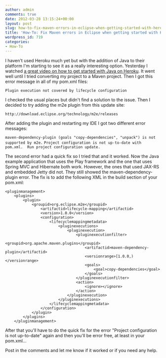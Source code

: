 ```yaml
---
author: admin
comments: true
date: 2012-03-28 13:15:24+00:00
layout: post
slug: how-to-fix-maven-errors-in-eclipse-when-getting-started-with-heroku
title: 'How-To: Fix Maven errors in Eclipse when getting started with Heroku'
wordpress_id: 719
categories:
- How-To
---
```


I haven't used Heroku much yet but with the addition of Java to their platform I'm starting to see it as a really interesting option.  Yesterday I watched [a great video on how to get started with Java on Heroku](http://www.youtube.com/watch?feature=player_embedded&v=mkmWwA0EoGg#!).  It went well until I tried converting my project to a Maven project.  Then I got this error message in all of my pom.xml files:

`Plugin execution not covered by lifecycle configuration`

I checked the usual places but didn't find a solution to the issue.  Then I decided to try adding the m2e plugin from this update site:

`http://download.eclipse.org/technology/m2e/releases`

After adding the plugin and restarting my IDE I got two different error messages:

`maven-dependency-plugin (goals "copy-dependencies", "unpack") is not supported by m2e.`
`Project configuration is not up-to-date with pom.xml.  Run project configuration update.`

The second error had a quick fix so I tried that and it worked.  Now the Java example application that uses the Play framework and the one that uses Spring MVC and Hibernate both work.  However, the ones that used JAX-RS and embedded Jetty did not.  They still showed the maven-dependency-plugin error.  The fix is to add the following XML in the build section of your pom.xml:


    
    
    <pluginmanagement>
    	<plugins>
    		<plugin>
    			<groupid>org.eclipse.m2e</groupid>
    				<artifactid>lifecycle-mapping</artifactid>
    				<version>1.0.0</version>
    				<configuration>
    					<lifecyclemappingmetadata>
    						<pluginexecutions>
    							<pluginexecution>
    								<pluginexecutionfilter>
    									<groupid>org.apache.maven.plugins</groupid>
    									<artifactid>maven-dependency-plugin</artifactid>
    									<versionrange>[1.0.0,)</versionrange>
    									<goals>
    										<goal>copy-dependencies</goal>
    									</goals>
    								</pluginexecutionfilter>
    								<action>
    									<ignore></ignore>
    								</action>
    							</pluginexecution>
    						</pluginexecutions>
    					</lifecyclemappingmetadata>
    				</configuration>
    			</plugin>
    		</plugins>
    	</pluginmanagement>
    



After that you'll have to do the quick fix for the error "Project configuration is not up-to-date" again and then you'll be error free, at least in your pom.xml...

Post in the comments and let me know if it worked or if you need any help.
